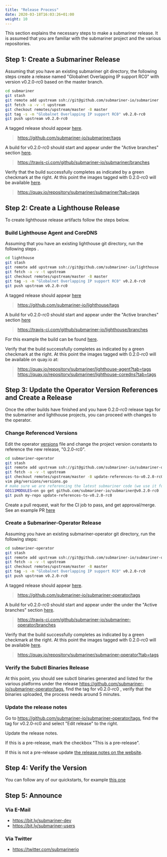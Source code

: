 ```yaml
---
title: "Release Process"
date: 2020-03-18T16:03:26+01:00
weight: 10
---
```


This section explains the necessary steps to make a submariner release.
It is assumed that you are familiar with the submariner project and the various repositories.


## Step 1: Create a Submariner Release


Assuming that you have an existing submariner git directory, the following steps create a release named "Globalnet Overlapping IP support RC0" with version v0.2.0-rc0 based on the master branch.

```bash
cd submariner
git stash
git remote add upstream ssh://git@github.com/submariner-io/submariner
git fetch -a -v -t upstream
git checkout remotes/upstream/master -B master
git tag -s -m "Globalnet Overlapping IP support RC0" v0.2.0-rc0
git push upstream v0.2.0-rc0
```

A tagged release should appear [here](https://github.com/submariner-io/submariner/tags).

> https://github.com/submariner-io/submariner/tags

A build for v0.2.0-rc0 should start and appear under the "Active branches" section [here](https://travis-ci.com/github/submariner-io/submariner/branches).

> https://travis-ci.com/github/submariner-io/submariner/branches

Verify that the build successfully completes as indicated by a green checkmark at the right. At this point the images tagged with 0.2.0-rc0 will be available [here](https://quay.io/repository/submariner/submariner?tab=tags).

> https://quay.io/repository/submariner/submariner?tab=tags

<!-- TODO(mangelajo) https://github.com/submariner-io/submariner-website/issues/46 -->


## Step 2: Create a Lighthouse Release

To create lighthouse release artifacts follow the steps below.

### Build Lighthouse Agent and CoreDNS

Assuming that you have an existing lighthouse git directory, run the following steps .

```bash
cd lighthouse
git stash
git remote add upstream ssh://git@github.com/submariner-io/lighthouse
git fetch -a -v -t upstream
git checkout remotes/upstream/master -B master
git tag -s -m "Globalnet Overlapping IP support RC0" v0.2.0-rc0
git push upstream v0.2.0-rc0
```

A tagged release should appear [here](https://github.com/submariner-io/lighthouse/tags)

> https://github.com/submariner-io/lighthouse/tags

A build for v0.2.0-rc0 should start and appear under the "Active branches" section [here](https://travis-ci.com/github/submariner-io/lighthouse/branches)

> https://travis-ci.com/github/submariner-io/lighthouse/branches

For this example the build can be found [here](https://travis-ci.com/github/submariner-io/lighthouse/builds/153946391).

Verify that the build successfully completes as indicated by a green checkmark at the right. At this point the images tagged with 0.2.0-rc0 will be available on quay.io at:

> https://quay.io/repository/submariner/lighthouse-agent?tab=tags
> https://quay.io/repository/submariner/lighthouse-coredns?tab=tags


## Step 3: Update the Operator Version References and Create a Release

Once the other builds have finished and you have 0.2.0-rc0 release tags for the submariner and lighthouse projects, you can proceed with changes to the operator.

### Change Referenced Versions

Edit the operator [versions](https://github.com/submariner-io/submariner-operator/edit/master/pkg/versions/versions.go) file and change the project version constants to reference the new release, "0.2.0-rc0".


```bash
cd submariner-operator
git stash
git remote add upstream ssh://git@github.com/submariner-io/submariner-operator
git fetch -a -v -t upstream
git checkout remotes/upstream/master -B update-references-to-v0.2.0-rc0
vim pkg/versions/versions.go
# make sure we are referencing the latest submariner code (we use it for verify-connectivity and the API)
GO111MODULES=on go get github.com/submariner-io/submariner@v0.2.0-rc0
git push my-repo update-references-to-v0.2.0-rc0
```


Create a pull request, wait for the CI job to pass, and get approval/merge. See an example PR [here](https://github.com/submariner-io/submariner-operator/pull/276)


### Create a Submariner-Operator Release

Assuming you have an existing submariner-operator git directory, run the following steps:

```bash
cd submariner-operator
git stash
git remote add upstream ssh://git@github.com/submariner-io/submariner-operator
git fetch -a -v -t upstream
git checkout remotes/upstream/master -B master
git tag -s -m "Globalnet Overlapping IP support RC0" v0.2.0-rc0
git push upstream v0.2.0-rc0
```

A tagged release should appear [here](https://github.com/submariner-io/submariner-operator/tags).

> https://github.com/submariner-io/submariner-operator/tags

A build for v0.2.0-rc0 should start and appear under the under the "Active branches" section [here](https://travis-ci.com/github/submariner-io/submariner-operator/branches).

> https://travis-ci.com/github/submariner-io/submariner-operator/branches

Verify that the build successfully completes as indicated by a green checkmark at the right.
At this point the images tagged with 0.2.0-rc0 will be available [here](https://quay.io/repository/submariner/submariner-operator?tab=tags).

> https://quay.io/repository/submariner/submariner-operator?tab=tags


### Verify the Subctl Binaries Release

At this point, you should see subctl binaries generated and listed for the various platforms under the release
 https://github.com/submariner-io/submariner-operator/tags, find the tag for v0.2.0-rc0 , verify that the binaries uploaded, the process needs around 5 minutes.
 
 ### Update the release notes
 
 Go to https://github.com/submariner-io/submariner-operator/tags, find the tag for v0.2.0-rc0 and select "Edit release" to the right. 
 
Update the release notes.
 
If this is a pre-release, mark the checkbox "This is a pre-release".
 
 If this is not a pre-release update [the release notes on the website](https://github.com/submariner-io/submariner-website/edit/master/src/content/releases/_index.en.md).


## Step 4: Verify the Version

You can follow any of our quickstarts, for example [this one](../../quickstart/openshiftgn/)

## Step 5: Announce

### Via E-Mail

* <https://bit.ly/submariner-dev>
* <https://bit.ly/submariner-users>

### Via Twitter

* <https://twitter.com/submarinerio>
